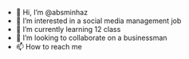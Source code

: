 - 👋 Hi, I’m @absminhaz
- 👀 I’m interested in a social media management job
- 🌱 I’m currently learning 12 class
- 💞️ I’m looking to collaborate on a businessman
- 📫 How to reach me 

<!---
absminhaz/absminhaz is a ✨ special ✨ repository because its `README.md` (this file) appears on your GitHub profile.
You can click the Preview link to take a look at your changes.
--->
